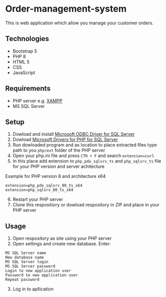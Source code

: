 # Order-management-system
This is web application which allow you manage your customer orders.

## Technologies
* Bootstrap 5
* PHP 8
* HTML 5
* CSS
* JavaScript

## Requirements
* PHP server e.g. [XAMPP](https://www.apachefriends.org)
* MS SQL Server 

## Setup
1. Dowload and install [Microsoft ODBC Driver for SQL Server](https://docs.microsoft.com/en-us/sql/connect/odbc/microsoft-odbc-driver-for-sql-server)
2. Dowload [Microsoft Drivers for PHP for SQL Server](https://docs.microsoft.com/en-us/sql/connect/php/overview-of-the-php-sql-driver)
3. Run dowloaded program and as location to place extracted files type path to you ` php/ext ` folder of the PHP server
4. Open your php.ini file and press ` CTR + F ` and search ` extension=curl `
5. In this place add extension to ` php_pdo_sqlsrv_ts ` and ` php_sqlsrv_ts ` file for your PHP version and server achitecture

Example for PHP version 8 and architecture x64
```
extension=php_pdo_sqlsrv_80_ts_x64
extension=php_sqlsrv_80_ts_x64
```
    
6. Restart your PHP server
7. Clone this respositiory or dowload respository in ZIP and place in your PHP server

## Usage
1. Open respository as site using your PHP server
2. Open settings and create new database.  Enter:

```
MS SQL Server name
New database name
MS SQL Server login
MS SQL Server password
Login to new application user
Password to new application user
Repeat password
```

3. Log in to apllication
